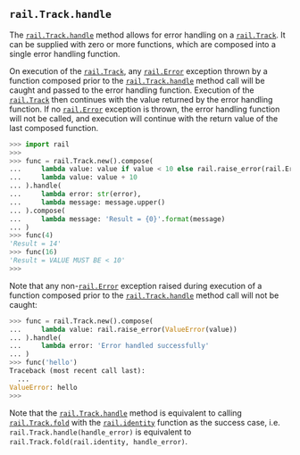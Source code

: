 ## `rail.Track.handle`

The [`rail.Track.handle`](#railtrackhandle) method allows for error handling on a [`rail.Track`](./rail.Track.md#railtrack). It can be supplied with zero or more functions, which are composed into a single error handling function.

On execution of the [`rail.Track`](./rail.Track.md#railtrack), any [`rail.Error`](./rail.Error.md#railerror) exception thrown by a function composed prior to the [`rail.Track.handle`](#railtrackhandle) method call will be caught and passed to the error handling function. Execution of the [`rail.Track`](./rail.Track.md#railtrack) then continues with the value returned by the error handling function. If no [`rail.Error`](./rail.Error.md#railerror) exception is thrown, the error handling function will not be called, and execution will continue with the return value of the last composed function.

```python
>>> import rail
>>>
>>> func = rail.Track.new().compose(
...     lambda value: value if value < 10 else rail.raise_error(rail.Error('value must be < 10')),
...     lambda value: value + 10
... ).handle(
...     lambda error: str(error),
...     lambda message: message.upper()
... ).compose(
...     lambda message: 'Result = {0}'.format(message)
... )
>>> func(4)
'Result = 14'
>>> func(16)
'Result = VALUE MUST BE < 10'
>>>
```

Note that any non-[`rail.Error`](./rail.Error.md#railerror) exception raised during execution of a function composed prior to the [`rail.Track.handle`](#railtrackhandle) method call will not be caught:

```python
>>> func = rail.Track.new().compose(
...     lambda value: rail.raise_error(ValueError(value))
... ).handle(
...     lambda error: 'Error handled successfully'
... )
>>> func('hello')
Traceback (most recent call last):
  ...
ValueError: hello
>>>
```

Note that the [`rail.Track.handle`](#railtrackhandle) method is equivalent to calling [`rail.Track.fold`](./rail.Track.fold.md#railtrackfold) with the [`rail.identity`](./rail.identity.md#railidentity) function as the success case, i.e. `rail.Track.handle(handle_error)` is equivalent to `rail.Track.fold(rail.identity, handle_error)`.


